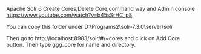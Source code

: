 Apache Solr 6 Create Cores,Delete Core,command way and Admin console
https://www.youtube.com/watch?v=b45sSrHC_p8

You can copy this folder under
D:\Programs2\solr-7.3.0\server\solr

Then go to http://localhost:8983/solr/#/~cores
and click on Add Core button. Then type ggg_core for name and directory.
